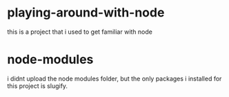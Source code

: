 # playing-around-with-node

this is a project that i used to get familiar with node

# node-modules

i didnt upload the node modules folder, but the only packages i installed for this project is slugify.

